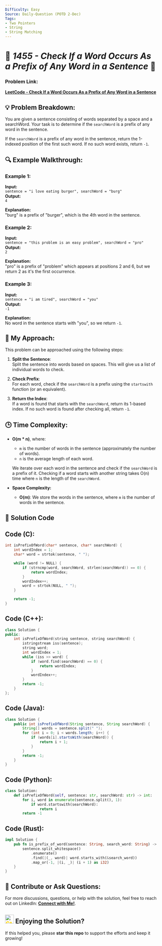 ```yaml
---
Difficulty: Easy  
Source: Daily-Question (POTD 2-Dec)  
Tags:
- Two Pointers
- String
- String Matching
---
```


# 🚀 *1455 - Check If a Word Occurs As a Prefix of Any Word in a Sentence* 🧠

### Problem Link:
[**LeetCode - Check If a Word Occurs As a Prefix of Any Word in a Sentence**](https://leetcode.com/problems/check-if-a-word-occurs-as-a-prefix-of-any-word-in-a-sentence/description/?envType=daily-question&envId=2024-12-02)

## 💡 **Problem Breakdown:**

You are given a sentence consisting of words separated by a space and a searchWord. Your task is to determine if the `searchWord` is a prefix of any word in the sentence.

If the `searchWord` is a prefix of any word in the sentence, return the 1-indexed position of the first such word. If no such word exists, return `-1`.

## 🔍 **Example Walkthrough:**

### Example 1:

**Input:**  
`sentence = "i love eating burger", searchWord = "burg"`  
**Output:**  
`4`

**Explanation:**  
"burg" is a prefix of "burger", which is the 4th word in the sentence.

### Example 2:

**Input:**  
`sentence = "this problem is an easy problem", searchWord = "pro"`  
**Output:**  
`2`

**Explanation:**  
"pro" is a prefix of "problem" which appears at positions 2 and 6, but we return 2 as it's the first occurrence.

### Example 3:

**Input:**  
`sentence = "i am tired", searchWord = "you"`  
**Output:**  
`-1`

**Explanation:**  
No word in the sentence starts with "you", so we return `-1`.


## 🎯 **My Approach:**

This problem can be approached using the following steps:

1. **Split the Sentence**:  
   Split the sentence into words based on spaces. This will give us a list of individual words to check.
   
2. **Check Prefix**:  
   For each word, check if the `searchWord` is a prefix using the `startswith` function (or an equivalent).

3. **Return the Index**:  
   If a word is found that starts with the `searchWord`, return its 1-based index. If no such word is found after checking all, return `-1`.

## 🕒 **Time Complexity:**
- **O(m * n)**, where:
  - `m` is the number of words in the sentence (approximately the number of words).
  - `n` is the average length of each word.
  
  We iterate over each word in the sentence and check if the `searchWord` is a prefix of it. Checking if a word starts with another string takes O(n) time where `n` is the length of the `searchWord`.

- **Space Complexity:**
  - **O(m)**: We store the words in the sentence, where `m` is the number of words in the sentence.

## 📝 **Solution Code**

## Code (C):

```c
int isPrefixOfWord(char* sentence, char* searchWord) {
    int wordIndex = 1; 
    char* word = strtok(sentence, " "); 

    while (word != NULL) {
        if (strncmp(word, searchWord, strlen(searchWord)) == 0) {
            return wordIndex;
        }
        wordIndex++;
        word = strtok(NULL, " ");
    }

    return -1; 
}
```

## Code (C++):

```cpp
class Solution {
public:
    int isPrefixOfWord(string sentence, string searchWord) {
        istringstream iss(sentence); 
        string word;
        int wordIndex = 1;
        while (iss >> word) { 
            if (word.find(searchWord) == 0) { 
                return wordIndex;
            }
            wordIndex++;
        }
        return -1; 
    }
};
```

## Code (Java):

```java
class Solution {
    public int isPrefixOfWord(String sentence, String searchWord) {
        String[] words = sentence.split(" "); 
        for (int i = 0; i < words.length; i++) {
            if (words[i].startsWith(searchWord)) { 
                return i + 1; 
            }
        }
        return -1; 
    }
}
```

## Code (Python):

```python
class Solution:
    def isPrefixOfWord(self, sentence: str, searchWord: str) -> int:
        for i, word in enumerate(sentence.split(), 1):
            if word.startswith(searchWord):  
                return i
        return -1  
```

## Code (Rust):

```rust
impl Solution {
    pub fn is_prefix_of_word(sentence: String, search_word: String) -> i32 {
        sentence.split_whitespace()
            .enumerate()
            .find(|(_, word)| word.starts_with(&search_word))
            .map_or(-1, |(i, _)| (i + 1) as i32)
    }
}
```



## 🎯 **Contribute or Ask Questions:**
For more discussions, questions, or help with the solution, feel free to reach out on LinkedIn: [**Connect with Me!**](https://www.linkedin.com/in/het-patel-8b110525a/).

## <img src="https://github.com/user-attachments/assets/35f6838c-52f5-4e48-8a98-c5203f8c57e3" style="width:29px; color: #FFD700" alt="Star GIF"> **Enjoying the Solution?**  
If this helped you, please **star this repo** to support the efforts and keep it growing!
